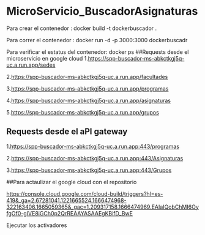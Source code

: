 ﻿# MicroServicio_BuscadorAsignaturas
 
 Para crear el contenedor :
 docker build -t dockerbuscador .
 
 Para correr el contenedor :
 docker run -d -p  3000:3000 dockerbuscadr
 
 Para verificar el estatus del contenedor:
 docker ps
##Requests desde el microservicio en google cloud
1.https://spp-buscador-ms-abkctkgj5q-uc.a.run.app/sedes

2.https://spp-buscador-ms-abkctkgj5q-uc.a.run.app/facultades

3.https://spp-buscador-ms-abkctkgj5q-uc.a.run.app/programas

4.https://spp-buscador-ms-abkctkgj5q-uc.a.run.app/asignaturas

5.https://spp-buscador-ms-abkctkgj5q-uc.a.run.app/grupos

## Requests desde el aPI gateway

1.https://spp-buscador-ms-abkctkgj5q-uc.a.run.app:443/programas

2.https://spp-buscador-ms-abkctkgj5q-uc.a.run.app:443/Asignaturas

3.https://spp-buscador-ms-abkctkgj5q-uc.a.run.app:443/Grupos

##Para actaulizar el google cloud con el repositorio

https://console.cloud.google.com/cloud-build/triggers?hl=es-419&_ga=2.67281041.1221665524.1666474968-322163406.1665059365&_gac=1.209317158.1666474969.EAIaIQobChMI6OyfgOf0-gIVE8iGCh0p2QrREAAYASAAEgKBifD_BwE

Ejecutar los activadores
